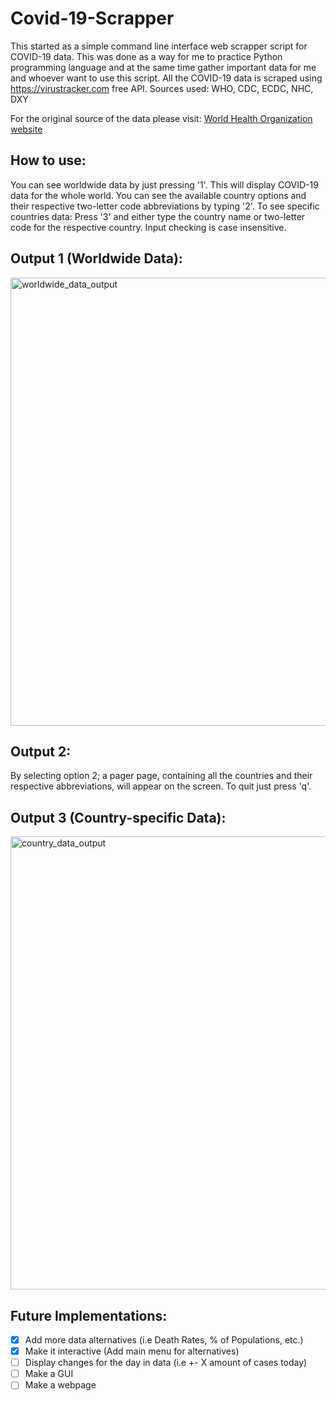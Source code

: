 # Covid-19-Scrapper

This started as a simple command line interface web scrapper script for COVID-19 data.
This was done as a way for me to practice Python programming language and at the same time
gather important data for me and whoever want to use this script.
All the COVID-19 data is scraped using https://virustracker.com free API.
Sources used: WHO, CDC, ECDC, NHC, DXY
	
For the original source of the data please visit: [World Health Organization website](https://www.who.int)
	
## How to use:
You can see worldwide data by just pressing '1'. This will display COVID-19 data for the whole world.
You can see the available country options and their respective two-letter code abbreviations by typing '2'.
To see specific countries data: Press '3' and either type the country name or two-letter code for the respective country.
Input checking is case insensitive.

## Output 1 (Worldwide Data):

<img width="717" alt="worldwide_data_output" src="https://user-images.githubusercontent.com/55965894/76808630-b79a2080-67be-11ea-809c-a61b61a42562.png">

## Output 2:

By selecting option 2; a pager page, containing all the countries and their 
respective abbreviations, will appear on the screen. To quit just press 'q'.

## Output 3 (Country-specific Data):
<img width="725" alt="country_data_output" src="https://user-images.githubusercontent.com/55965894/76808635-b963e400-67be-11ea-9bad-2388ccd2ec05.png">


## Future Implementations:

- [x] Add more data alternatives (i.e Death Rates, % of Populations, etc.)
- [x] Make it interactive (Add main menu for alternatives)
- [ ] Display changes for the day in data (i.e +- X amount of cases today)
- [ ] Make a GUI
- [ ] Make a webpage
